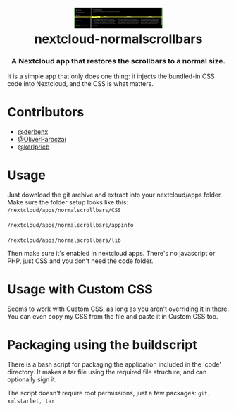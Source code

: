 <h1 align="center">
  <br>
  <a href="https://github.com/derbenx/nextcloud-normalscrollbars"><img src="https://raw.githubusercontent.com/derbenx/nextcloud-normalscrollbars/master/differences.png" alt="derbenx/nextcloud-normalscrollbars logo" width="200"></a>
  <br>nextcloud-normalscrollbars
</h1>
<h3 align="center">
  A Nextcloud app that restores the scrollbars to a normal size.
</h3>

It is a simple app that only does one thing: it injects the bundled-in CSS code into Nextcloud, and the CSS is what matters.

# Contributors
- [@derbenx](https://github.com/derbenx)
- [@OliverParoczai](https://github.com/OliverParoczai)
- [@karlprieb](https://github.com/karlprieb)
# Usage

Just download the git archive and extract into your nextcloud/apps folder. Make sure the folder setup looks like this: <br>
<code>/nextcloud/apps/normalscrollbars/CSS<br>
/nextcloud/apps/normalscrollbars/appinfo<br>
/nextcloud/apps/normalscrollbars/lib<br></code>
<p>Then make sure it's enabled in nextcloud apps. There's no javascript or PHP, just CSS and you don't need the code folder.

# Usage with Custom CSS

Seems to work with Custom CSS, as long as you aren't overriding it in there. You can even copy my CSS from the file and paste it in Custom CSS too.

# Packaging using the buildscript

There is a bash script for packaging the application included in the 'code' directory. It makes a tar file using the required file structure, and can optionally sign it.

The script doesn't require root permissions, just a few packages: ```git, xmlstarlet, tar```
